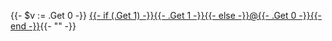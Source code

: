 {{- $v := .Get 0 -}}
<a href="https://github.com/{{- $v -}}" target="_blank">{{- if (.Get 1) -}}{{- .Get 1 -}}{{- else -}}@{{- .Get 0 -}}{{- end -}}</a>{{- "" -}}

